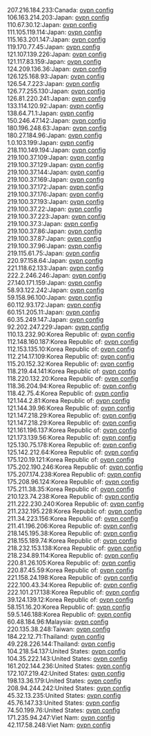 207.216.184.233:Canada: [ovpn config](vpn/207_216_184_233.ovpn)  
106.163.214.203:Japan: [ovpn config](vpn/106_163_214_203.ovpn)  
110.67.30.12:Japan: [ovpn config](vpn/110_67_30_12.ovpn)  
111.105.119.114:Japan: [ovpn config](vpn/111_105_119_114.ovpn)  
115.163.201.147:Japan: [ovpn config](vpn/115_163_201_147.ovpn)  
119.170.77.45:Japan: [ovpn config](vpn/119_170_77_45.ovpn)  
121.107.139.226:Japan: [ovpn config](vpn/121_107_139_226.ovpn)  
121.117.83.159:Japan: [ovpn config](vpn/121_117_83_159.ovpn)  
124.209.136.36:Japan: [ovpn config](vpn/124_209_136_36.ovpn)  
126.125.168.93:Japan: [ovpn config](vpn/126_125_168_93.ovpn)  
126.54.7.223:Japan: [ovpn config](vpn/126_54_7_223.ovpn)  
126.77.255.130:Japan: [ovpn config](vpn/126_77_255_130.ovpn)  
126.81.220.241:Japan: [ovpn config](vpn/126_81_220_241.ovpn)  
133.114.120.92:Japan: [ovpn config](vpn/133_114_120_92.ovpn)  
138.64.71.1:Japan: [ovpn config](vpn/138_64_71_1.ovpn)  
150.246.47.142:Japan: [ovpn config](vpn/150_246_47_142.ovpn)  
180.196.248.63:Japan: [ovpn config](vpn/180_196_248_63.ovpn)  
180.27.184.96:Japan: [ovpn config](vpn/180_27_184_96.ovpn)  
1.0.103.199:Japan: [ovpn config](vpn/1_0_103_199.ovpn)  
218.110.149.194:Japan: [ovpn config](vpn/218_110_149_194.ovpn)  
219.100.37.109:Japan: [ovpn config](vpn/219_100_37_109.ovpn)  
219.100.37.129:Japan: [ovpn config](vpn/219_100_37_129.ovpn)  
219.100.37.144:Japan: [ovpn config](vpn/219_100_37_144.ovpn)  
219.100.37.169:Japan: [ovpn config](vpn/219_100_37_169.ovpn)  
219.100.37.172:Japan: [ovpn config](vpn/219_100_37_172.ovpn)  
219.100.37.176:Japan: [ovpn config](vpn/219_100_37_176.ovpn)  
219.100.37.193:Japan: [ovpn config](vpn/219_100_37_193.ovpn)  
219.100.37.22:Japan: [ovpn config](vpn/219_100_37_22.ovpn)  
219.100.37.223:Japan: [ovpn config](vpn/219_100_37_223.ovpn)  
219.100.37.3:Japan: [ovpn config](vpn/219_100_37_3.ovpn)  
219.100.37.86:Japan: [ovpn config](vpn/219_100_37_86.ovpn)  
219.100.37.87:Japan: [ovpn config](vpn/219_100_37_87.ovpn)  
219.100.37.96:Japan: [ovpn config](vpn/219_100_37_96.ovpn)  
219.115.61.75:Japan: [ovpn config](vpn/219_115_61_75.ovpn)  
220.97.158.64:Japan: [ovpn config](vpn/220_97_158_64.ovpn)  
221.118.62.133:Japan: [ovpn config](vpn/221_118_62_133.ovpn)  
222.2.246.246:Japan: [ovpn config](vpn/222_2_246_246.ovpn)  
27.140.171.159:Japan: [ovpn config](vpn/27_140_171_159.ovpn)  
58.93.122.242:Japan: [ovpn config](vpn/58_93_122_242.ovpn)  
59.158.96.100:Japan: [ovpn config](vpn/59_158_96_100.ovpn)  
60.112.93.172:Japan: [ovpn config](vpn/60_112_93_172.ovpn)  
60.151.205.11:Japan: [ovpn config](vpn/60_151_205_11.ovpn)  
60.35.249.147:Japan: [ovpn config](vpn/60_35_249_147.ovpn)  
92.202.247.229:Japan: [ovpn config](vpn/92_202_247_229.ovpn)  
110.13.232.90:Korea Republic of: [ovpn config](vpn/110_13_232_90.ovpn)  
112.148.160.187:Korea Republic of: [ovpn config](vpn/112_148_160_187.ovpn)  
112.153.135.10:Korea Republic of: [ovpn config](vpn/112_153_135_10.ovpn)  
112.214.17.109:Korea Republic of: [ovpn config](vpn/112_214_17_109.ovpn)  
115.20.152.32:Korea Republic of: [ovpn config](vpn/115_20_152_32.ovpn)  
118.219.44.141:Korea Republic of: [ovpn config](vpn/118_219_44_141.ovpn)  
118.220.132.20:Korea Republic of: [ovpn config](vpn/118_220_132_20.ovpn)  
118.36.204.94:Korea Republic of: [ovpn config](vpn/118_36_204_94.ovpn)  
118.42.75.4:Korea Republic of: [ovpn config](vpn/118_42_75_4.ovpn)  
121.144.2.81:Korea Republic of: [ovpn config](vpn/121_144_2_81.ovpn)  
121.144.39.96:Korea Republic of: [ovpn config](vpn/121_144_39_96.ovpn)  
121.147.218.29:Korea Republic of: [ovpn config](vpn/121_147_218_29.ovpn)  
121.147.218.29:Korea Republic of: [ovpn config](vpn/121_147_218_29.ovpn)  
121.161.196.137:Korea Republic of: [ovpn config](vpn/121_161_196_137.ovpn)  
121.173.139.56:Korea Republic of: [ovpn config](vpn/121_173_139_56.ovpn)  
125.130.75.178:Korea Republic of: [ovpn config](vpn/125_130_75_178.ovpn)  
125.142.212.64:Korea Republic of: [ovpn config](vpn/125_142_212_64.ovpn)  
175.120.19.121:Korea Republic of: [ovpn config](vpn/175_120_19_121.ovpn)  
175.202.190.246:Korea Republic of: [ovpn config](vpn/175_202_190_246.ovpn)  
175.207.174.238:Korea Republic of: [ovpn config](vpn/175_207_174_238.ovpn)  
175.208.96.124:Korea Republic of: [ovpn config](vpn/175_208_96_124.ovpn)  
175.211.38.35:Korea Republic of: [ovpn config](vpn/175_211_38_35.ovpn)  
210.123.74.238:Korea Republic of: [ovpn config](vpn/210_123_74_238.ovpn)  
211.222.230.240:Korea Republic of: [ovpn config](vpn/211_222_230_240.ovpn)  
211.232.195.228:Korea Republic of: [ovpn config](vpn/211_232_195_228.ovpn)  
211.34.223.156:Korea Republic of: [ovpn config](vpn/211_34_223_156.ovpn)  
211.41.196.206:Korea Republic of: [ovpn config](vpn/211_41_196_206.ovpn)  
218.145.195.38:Korea Republic of: [ovpn config](vpn/218_145_195_38.ovpn)  
218.155.189.74:Korea Republic of: [ovpn config](vpn/218_155_189_74.ovpn)  
218.232.153.138:Korea Republic of: [ovpn config](vpn/218_232_153_138.ovpn)  
218.234.89.114:Korea Republic of: [ovpn config](vpn/218_234_89_114.ovpn)  
220.81.26.105:Korea Republic of: [ovpn config](vpn/220_81_26_105.ovpn)  
220.87.45.59:Korea Republic of: [ovpn config](vpn/220_87_45_59.ovpn)  
221.158.24.198:Korea Republic of: [ovpn config](vpn/221_158_24_198.ovpn)  
222.100.43.34:Korea Republic of: [ovpn config](vpn/222_100_43_34.ovpn)  
222.101.217.138:Korea Republic of: [ovpn config](vpn/222_101_217_138.ovpn)  
39.124.139.12:Korea Republic of: [ovpn config](vpn/39_124_139_12.ovpn)  
58.151.16.20:Korea Republic of: [ovpn config](vpn/58_151_16_20.ovpn)  
59.5.146.188:Korea Republic of: [ovpn config](vpn/59_5_146_188.ovpn)  
60.48.184.96:Malaysia: [ovpn config](vpn/60_48_184_96.ovpn)  
220.135.38.248:Taiwan: [ovpn config](vpn/220_135_38_248.ovpn)  
184.22.12.71:Thailand: [ovpn config](vpn/184_22_12_71.ovpn)  
49.228.226.144:Thailand: [ovpn config](vpn/49_228_226_144.ovpn)  
104.218.54.137:United States: [ovpn config](vpn/104_218_54_137.ovpn)  
104.35.222.143:United States: [ovpn config](vpn/104_35_222_143.ovpn)  
161.202.144.236:United States: [ovpn config](vpn/161_202_144_236.ovpn)  
172.107.219.42:United States: [ovpn config](vpn/172_107_219_42.ovpn)  
198.13.36.179:United States: [ovpn config](vpn/198_13_36_179.ovpn)  
208.94.244.242:United States: [ovpn config](vpn/208_94_244_242.ovpn)  
45.32.13.235:United States: [ovpn config](vpn/45_32_13_235.ovpn)  
45.76.147.33:United States: [ovpn config](vpn/45_76_147_33.ovpn)  
74.50.199.76:United States: [ovpn config](vpn/74_50_199_76.ovpn)  
171.235.94.247:Viet Nam: [ovpn config](vpn/171_235_94_247.ovpn)  
42.117.58.248:Viet Nam: [ovpn config](vpn/42_117_58_248.ovpn)  
